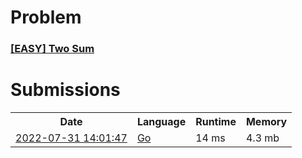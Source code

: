 <h1>Problem</h1>
<h3><a href="https://leetcode.com/problems/two-sum/description/">[EASY] Two Sum</a></h3>

<h1>Submissions</h1>
<table>
<tr>
<th>Date</th> <th>Language</th> <th>Runtime</th> <th>Memory</th>
</tr>
<tr>
<td> <a href="https://leetcode.com/submissions/detail/761456932/"> 2022-07-31 14:01:47 </a> </td>
<td> <a href="./0001.%20Two%20Sum.go"> Go </a> </td>
<td> 14 ms </td>
<td> 4.3 mb </td>
</tr>
</table>